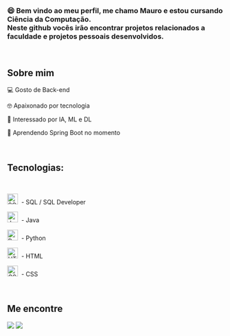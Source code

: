 <br>
<h3>😄 Bem vindo ao meu perfil, me chamo Mauro e estou cursando Ciência da Computação.<br>
Neste github vocês irão encontrar projetos relacionados a faculdade e projetos pessoais desenvolvidos.<br>
</h3>
<br>
<h2>Sobre mim</h2>
<p>
 💻 Gosto de Back-end
</p>
<p>
  🤓 Apaixonado por tecnologia
</p>
<p>
  🤖 Interessado por IA, ML e DL
</p>
<p>
 📖 Aprendendo Spring Boot no momento
</p>
<br>
<h2> Tecnologias: </h2>
<br>
<p align="left">
  <img src="https://cdn.jsdelivr.net/gh/devicons/devicon@latest/icons/azuresqldatabase/azuresqldatabase-original.svg" alt="SQL Developer" width="25" height="25"/> &nbsp;- SQL / SQL Developer  
</p>
<p align="left">
  <img src="https://cdn.jsdelivr.net/gh/devicons/devicon/icons/java/java-original.svg" alt="Java" width="25" height="25"/> &nbsp;- Java  
</p>
<p align="left">
  <img src="https://cdn.jsdelivr.net/gh/devicons/devicon/icons/python/python-original.svg" alt="Python" width="25" height="25"/> &nbsp;- Python  
</p>
<p align="left">
  <img src="https://cdn.jsdelivr.net/gh/devicons/devicon/icons/html5/html5-original.svg" alt="HTML" width="25" height="25"/> &nbsp;- HTML  
</p>
<p align="left">
  <img src="https://cdn.jsdelivr.net/gh/devicons/devicon/icons/css3/css3-original.svg" alt="CSS" width="25" height="25"/> &nbsp;- CSS  
</p>
<br>
<h2>
  Me encontre
</h2>
<a href= "https://www.linkedin.com/in/mauro-de-barros-da-silva-843139302/"> <img src="https://img.shields.io/badge/LinkedIn-0077B5?style=for-the-badge&logo=linkedin&logoColor=white" target = "_blank"></a>
<a href = "https://mail.google.com/mail/u/0/?pli=1#inbox?compose=GTvVlcSMTSGfdVKxKKDtBSBbQzMBtcLJPdgrtpLnXSXRxPzrtgnNhnRwSKsSLsfNQNjBvDBqNrRxF"><img src="https://img.shields.io/badge/Gmail-D14836?style=for-the-badge&logo=gmail&logoColor=white" target = "_blank"></a>
